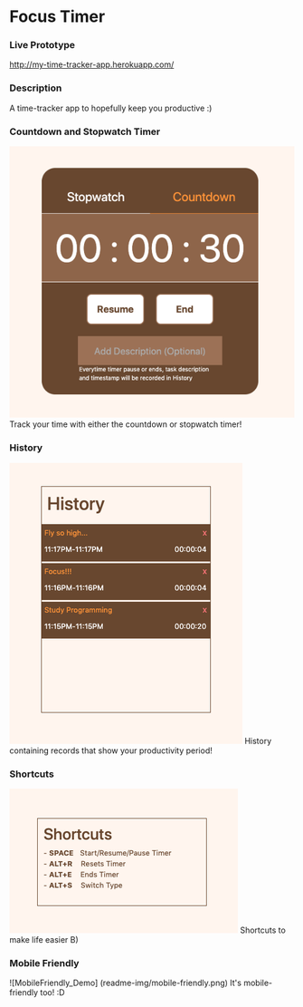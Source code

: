 # Focus Timer

### Live Prototype
http://my-time-tracker-app.herokuapp.com/

### Description
A time-tracker app to hopefully keep you productive :)

### Countdown and Stopwatch Timer
![Countdown Demo](readme-img/countdown.png)
Track your time with either the countdown or stopwatch timer!

### History
![History Demo](readme-img/history.png)
History containing records that show your productivity period!

### Shortcuts
![Shortcuts_Demo](readme-img/shortcuts.png)
Shortcuts to make life easier B)

### Mobile Friendly
![MobileFriendly_Demo] (readme-img/mobile-friendly.png)
It's mobile-friendly too! :D




